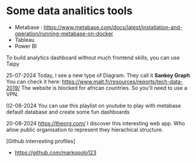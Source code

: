# Some data analitics tools

- Metabase : https://www.metabase.com/docs/latest/installation-and-operation/running-metabase-on-docker
- Tableau
- Power BI

To build analytics dashboard without much frontend skills, you can use Taipy


25-07-2024
Today, I see a new type of Diagram. They call it **Sankey Graph**
You can check it here: https://www.malt.fr/resources/reports/tech-data-2019/
The website is blocked for african countries. So you'll need to use a VPN.


02-08-2024
You can use this playlist on youtube to play with metabase default database and create some fun dashboards


20-08-2024
https://theorg.com/
I discover this interesting web app. Who allow public organisation to represent they hierachical structure.




[Github interresting profiles]

- https://github.com/markopolo123
